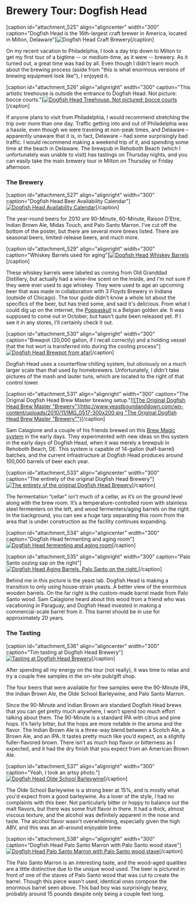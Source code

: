 Brewery Tour: Dogfish Head
==========================

\[caption id="attachment\_525" align="aligncenter" width="300" caption="Dogfish Head is the 16th-largest craft brewer in America, located in Milton, Delaware"\]![Dogfish Head Craft Brewery](http://www.yeastboundanddown.com/wp-content/uploads/2010/11/IMG_0529-300x200.jpg "Dogfish Head")\[/caption\]

On my recent vacation to Philadelphia, I took a day trip down to Milton to get my first tour of a bigtime -- or medium-time, as it were -- brewery. As it turned out, a great time was had by all. Even though I didn't learn much about the brewing process (aside from "this is what enormous versions of brewing equipment look like"), I enjoyed it.

\[caption id="attachment\_526" align="alignright" width="300" caption="This artistic treehouse is outside the entrance to Dogfish Head. Not picture: bocce courts."\][![Dogfish Head Treehouse. Not pictured: bocce courts](http://www.yeastboundanddown.com/wp-content/uploads/2010/11/IMG_0512-300x200.jpg "Dogfish Head Treehouse")](http://www.yeastboundanddown.com/wp-content/uploads/2010/11/IMG_0512.jpg)\[/caption\]

If anyone plans to visit from Philadelphia, I would recommend stretching the trip over more than one day. Traffic getting into and out of Philadelphia was a hassle, even though we were traveling at non-peak times, and Delaware – apparently unaware that it is, in fact, Delaware – had some surprisingly bad traffic. I would recommend making a weekend trip of it, and spending some time at the beach in Delaware. The brewpub in Rehoboth Beach (which I unfortunately was unable to visit) has tastings on Thursday nights, and you can easily take the main brewery tour in Milton on Thursday or Friday afternoon.

### The Brewery

\[caption id="attachment\_527" align="alignright" width="300" caption="Dogfish Head Beer Availability Calendar"\][![Dogfish Head Availability Calendar](http://www.yeastboundanddown.com/wp-content/uploads/2010/11/IMG_0514-300x200.jpg "Dogfish Head Availability Calendar")](http://www.yeastboundanddown.com/wp-content/uploads/2010/11/IMG_0514.jpg)\[/caption\]

The year-round beers for 2010 are 90-Minute, 60-Minute, Raison D’Etre, Indian Brown Ale, Midas Touch, and Palo Santo Marron. I've cut off the bottom of the poster, but there are several more brews listed. There are seasonal beers, limited-release beers, and much more.

\[caption id="attachment\_529" align="alignright" width="300" caption="Whiskey Barrels used for aging"\][![Dogfish Head Whiskey Barrels](http://www.yeastboundanddown.com/wp-content/uploads/2010/11/IMG_0515-300x200.jpg "Dogfish Head Whiskey Barrels")](http://www.yeastboundanddown.com/wp-content/uploads/2010/11/IMG_0515.jpg)\[/caption\]

These whiskey barrels were labeled as coming from Old Granddad Distillery, but actually had a wine-line scent on the inside, and I'm not sure if they were ever used to age whiskey. They were used to age an upcoming beer that was made in collaboration with 3 Floyds Brewery in Indiana (outside of Chicago). The tour guide didn't know a whole lot about the specifics of the beer, but has tried some, and said it's delicious. From what I could dig up on the internet, the [Poppaskull](http://beernews.org/2010/09/poppaskull-dogfish-head-three-floyds-collaboration-on-the-horizon/) is a Belgian golden ale. It was supposed to come out in October, but hasn't quite been released yet. If I see it in any stores, I'll certainly check it out.

\[caption id="attachment\_530" align="alignright" width="300" caption="Brewpot (20,000 gallon, if I recall correctly) and a holding vessel that the hot wort is transferred into during the cooling process"\][![Dogfish Head Brewpot from afar](http://www.yeastboundanddown.com/wp-content/uploads/2010/11/IMG_0520-300x200.jpg "Dogfish Head Brewpot from afar")](http://www.yeastboundanddown.com/wp-content/uploads/2010/11/IMG_0520.jpg)\[/caption\]

Dogfish Head uses a counterflow chilling system, but obviously on a much larger scale than that used by homebrewers. Unfortunately, I didn't take pictures of the mash and lauter tuns, which are located to the right of that control tower.

\[caption id="attachment\_531" align="alignright" width="300" caption="The Original Dogfish Head Brew Master brewing setup."\][![The Original Dogfish Head Brew Master "Brewery"](http://www.yeastboundanddown.com/wp-content/uploads/2010/11/IMG_0517-300x200.jpg "The Original Dogfish Head Brew Master "Brewery"")](http://www.yeastboundanddown.com/wp-content/uploads/2010/11/IMG_0517.jpg)\[/caption\]

Sam Calagione and a couple of his friends brewed on this [Brew Magic system](http://www.brew-magic.com/) in the early days. They experimented with new ideas on this system in the early days of Dogfish Head, when it was merely a brewpub in Rehoboth Beach, DE. This system is capable of 14-gallon (half-barrel) batches, and the current infrastructure at Dogfish Head produces around 100,000 barrels of beer each year.

\[caption id="attachment\_533" align="aligncenter" width="300" caption="The entirety of the original Dogfish Head Brewery"\][![The entirety of the original Dogfish Head Brewery](http://www.yeastboundanddown.com/wp-content/uploads/2010/11/IMG_0519-300x200.jpg "The entirety of the original Dogfish Head Brewery")](http://www.yeastboundanddown.com/wp-content/uploads/2010/11/IMG_0519.jpg)\[/caption\]

The fermentation “cellar” isn’t much of a cellar, as it’s on the ground level along with the brew room. It’s a temperature-controlled room with stainless steel fermenters on the left, and wood fermenters/aging barrels on the right. In the background, you can see a huge tarp separating this room from the area that is under construction as the facility continues expanding.

\[caption id="attachment\_534" align="aligncenter" width="300" caption="Dogfish Head fermenting and aging room"\][![Dogfish Head fermenting and aging room](http://www.yeastboundanddown.com/wp-content/uploads/2010/11/IMG_0521-300x200.jpg "Dogfish Head fermenting and aging room")](http://www.yeastboundanddown.com/wp-content/uploads/2010/11/IMG_0521.jpg)\[/caption\]

\[caption id="attachment\_535" align="alignright" width="300" caption="Palo Santo oozing sap on the right"\][![Dogfish Head Aging Barrels. Palo Santo on the right.](http://www.yeastboundanddown.com/wp-content/uploads/2010/11/IMG_0522-300x200.jpg "Dogfish Head Aging Barrels. Palo Santo on the right.")](http://www.yeastboundanddown.com/wp-content/uploads/2010/11/IMG_0522.jpg)\[/caption\]

Behind me in this picture is the yeast lab. Dogfish Head is making a transition to only using house-strain yeasts. A better view of the enormous wooden barrels. On the far right is the custom-made barrel made from Palo Santo wood. Sam Calagione heard about this wood from a friend who was vacationing in Paraguay, and Dogfish Head invested in making a commercial-scale barrel from it. This barrel should be in use for approximately 20 years.

### The Tasting

\[caption id="attachment\_536" align="aligncenter" width="300" caption="Tim tasting at Dogfish Head Brewery"\][![Tasting at Dogfish Head Brewery](http://www.yeastboundanddown.com/wp-content/uploads/2010/11/IMG_0523-300x200.jpg "Tasting at Dogfish Head Brewery")](http://www.yeastboundanddown.com/wp-content/uploads/2010/11/IMG_0523.jpg)\[/caption\]

After spending all my energy on the tour (not really), it was time to relax and try a couple free samples in the on-site pub/gift shop.

The four beers that were available for free samples were the 90-Minute IPA, the Indian Brown Ale, the Olde School Barleywine, and Palo Santo Marron.

Since the 90-Minute and Indian Brown are standard Dogfish Head brews that you can get pretty much anywhere, I won’t spend too much effort talking about them. The 90-Minute is a standard IPA with citrus and pine hops. It’s fairly bitter, but the hops are more notable in the aroma and the flavor. The Indian Brown Ale is a three-way blend between a Scotch Ale, a Brown Ale, and an IPA. It tastes pretty much like you’d expect, as a slightly fuller-flavored brown. There isn’t as much hop flavor or bitterness as I expected, and it had the dry finish that you expect from an American Brown Ale.

\[caption id="attachment\_537" align="alignright" width="300" caption="Yeah, I took an artsy photo."\][![Dogfish Head Olde School Barleywine](http://www.yeastboundanddown.com/wp-content/uploads/2010/11/IMG_0526-300x200.jpg "Dogfish Head Olde School Barleywine")](http://www.yeastboundanddown.com/wp-content/uploads/2010/11/IMG_0526.jpg)\[/caption\]

The Olde School Barleywine is a strong beer at 15%, and is mostly what you'd expect from a good barleywine. As a lover of the style, I had no complaints with this beer. Not particularly bitter or hoppy to balance out the malt flavors, but there was some fruit flavor in there. It had a thick, almost viscous texture, and the alcohol was definitely apparent in the nose and taste. The alcohol flavor wasn't overwhelming, especially given the high ABV, and this was an all-around enjoyable brew.

\[caption id="attachment\_538" align="alignright" width="300" caption="Dogfish Head Palo Santo Marron with Palo Santo wood stave"\][![Dogfish Head Palo Santo Marron with Palo Santo wood stave](http://www.yeastboundanddown.com/wp-content/uploads/2010/11/IMG_0528-300x200.jpg "Dogfish Head Palo Santo Marron with Palo Santo wood stave")](http://www.yeastboundanddown.com/wp-content/uploads/2010/11/IMG_0528.jpg)\[/caption\]

The Palo Santo Marron is an interesting taste, and the wood-aged qualities are a little distinctive due to the unique wood used. The beer is pictured in front of one of the staves of Palo Santo wood that was cut to create the barrel. Though this piece wasn't used, identical ones compose the enormous barrel seen above. This bad boy was surprisingly heavy, probably around 15 pounds despite only being a couple feet long.